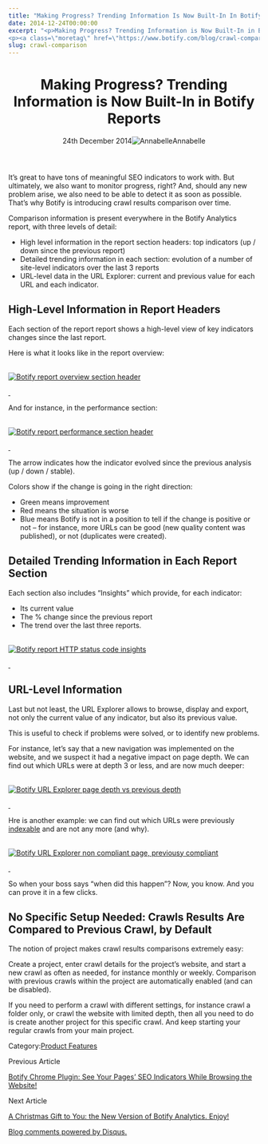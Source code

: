 ```yaml
---
title: "Making Progress? Trending Information Is Now Built-In In Botify Reports"
date: 2014-12-24T00:00:00
excerpt: "<p>Making Progress? Trending Information is Now Built-In in Botify Reports 24th December 2014Annabelle It&#8217;s great to have tons of meaningful SEO indicators to work with. But ultimately, we also want to monitor progress, right? And, should any new problem arise, we also need to be able to detect it as soon as possible. That&#8217;s why&hellip; </p>
<p><a class=\"moretag\" href=\"https://www.botify.com/blog/crawl-comparison\">Read the full article</a></p>"
slug: crawl-comparison
---
```


<header class="text-center">
<h1 class="font-internacional font-regular normal text-header-one leading-header-one text-typography-accent-2">Making Progress? Trending Information is Now Built-In in Botify Reports</h1>
<div class="flex items-center justify-center my-3"><span class="mr-1 font-internacional font-regular normal text-base leading-none text-typography-primary-lighter">24th December 2014</span><img decoding="async" class="rounded-full w-10 h-10" src="//images.ctfassets.net/tp56mevc46jo/2fCkDEsbiQSWGIkcWs40mG/e548033eda97a957ca690bdc814ed048/HS-PNG-100x100-Annabelle_Bouard.png" alt="Annabelle" /><span class="ml-1 font-internacional font-regular normal text-base leading-none text-typography-primary">Annabelle</span></div>
</header>
<p>It&#8217;s great to have tons of meaningful SEO indicators to work with. But ultimately, we also want to monitor progress, right? And, should any new problem arise, we also need to be able to detect it as soon as possible. That&#8217;s why Botify is introducing crawl results comparison over time.</p>
<p>Comparison information is present everywhere in the Botify Analytics report, with three levels of detail:</p>
<ul>
<li>High level information in the report section headers: top indicators (up / down since the previous report)</li>
<li>Detailed trending information in each section: evolution of a number of site-level indicators over the last 3 reports</li>
<li>URL-level data in the URL Explorer: current and previous value for each URL and each indicator.</li>
</ul>
<h2 id="high-level-information-in-report-headers">High-Level Information in Report Headers</h2>
<p>Each section of the report report shows a high-level view of key indicators changes since the last report.</p>
<p>Here is what it looks like in the report overview:</p>
<p><a href="https://gm01botify.wpengine.com/wp-content/uploads/2020/01/20141223_040614_report-overview.jpg" target="blank" rel="noopener noreferrer"><br />
<img decoding="async" style="align: center;" src="https://gm01botify.wpengine.com/wp-content/uploads/2020/01/20141223_040614_report-overview.jpg" alt="Botify report overview section header" /></a></p>
<p><a href="https://gm01botify.wpengine.com/wp-content/uploads/2020/01/20141223_040614_report-overview.jpg" target="blank" rel="noopener noreferrer"> </a></p>
<p>And for instance, in the performance section:</p>
<p><a href="https://gm01botify.wpengine.com/wp-content/uploads/2020/01/20141223_040614_perf-header.jpg" target="blank" rel="noopener noreferrer"><br />
<img decoding="async" style="align: center;" src="https://gm01botify.wpengine.com/wp-content/uploads/2020/01/20141223_040614_perf-header.jpg" alt="Botify report performance section header" /></a></p>
<p><a href="https://gm01botify.wpengine.com/wp-content/uploads/2020/01/20141223_040614_perf-header.jpg" target="blank" rel="noopener noreferrer"> </a></p>
<p>The arrow indicates how the indicator evolved since the previous analysis (up / down / stable).</p>
<p>Colors show if the change is going in the right direction:</p>
<ul>
<li>Green means improvement</li>
<li>Red means the situation is worse</li>
<li>Blue means Botify is not in a position to tell if the change is positive or not &#8211; for instance, more URLs can be good (new quality content was published), or not (duplicates were created).</li>
</ul>
<h2 id="detailed-trending-information-in-each-report-section">Detailed Trending Information in Each Report Section</h2>
<p>Each section also includes &#8220;Insights&#8221; which provide, for each indicator:</p>
<ul>
<li>Its current value</li>
<li>The % change since the previous report</li>
<li>The trend over the last three reports.</li>
</ul>
<p><a href="https://gm01botify.wpengine.com/wp-content/uploads/2020/01/20141223_075906_http.jpg" target="blank" rel="noopener noreferrer"><br />
<img decoding="async" style="align: center;" src="https://gm01botify.wpengine.com/wp-content/uploads/2020/01/20141223_075906_http.jpg" alt="Botify report HTTP status code insights" /></a></p>
<p><a href="https://gm01botify.wpengine.com/wp-content/uploads/2020/01/20141223_075906_http.jpg" target="blank" rel="noopener noreferrer"> </a></p>
<h2 id="url-level-information">URL-Level Information</h2>
<p>Last but not least, the URL Explorer allows to browse, display and export, not only the current value of any indicator, but also its previous value.</p>
<p>This is useful to check if problems were solved, or to identify new problems.</p>
<p>For instance, let&#8217;s say that a new navigation was implemented on the website, and we suspect it had a negative impact on page depth. We can find out which URLs were at depth 3 or less, and are now much deeper:</p>
<p><a href="https://gm01botify.wpengine.com/wp-content/uploads/2020/01/20141223_071100_URL-Explorer.png" target="blank" rel="noopener noreferrer"><br />
<img decoding="async" style="align: center;" src="https://gm01botify.wpengine.com/wp-content/uploads/2020/01/20141223_071100_URL-Explorer.png" alt="Botify URL Explorer page depth vs previous depth" /></a></p>
<p><a href="https://gm01botify.wpengine.com/wp-content/uploads/2020/01/20141223_071100_URL-Explorer.png" target="blank" rel="noopener noreferrer"> </a></p>
<p>Hre is another example: we can find out which URLs were previously <a href="https://www.botify.com/blog/seo-compliant-urls">indexable</a> and are not any more (and why).</p>
<p><a href="https://gm01botify.wpengine.com/wp-content/uploads/2020/01/20141223_074324_URL-Explorer2.png" target="blank" rel="noopener noreferrer"><br />
<img decoding="async" style="align: center;" src="https://gm01botify.wpengine.com/wp-content/uploads/2020/01/20141223_074324_URL-Explorer2.png" alt="Botify URL Explorer non compliant page, previousy compliant" /></a></p>
<p><a href="https://gm01botify.wpengine.com/wp-content/uploads/2020/01/20141223_074324_URL-Explorer2.png" target="blank" rel="noopener noreferrer"> </a></p>
<p>So when your boss says &#8220;when did this happen&#8221;? Now, you know. And you can prove it in a few clicks.</p>
<h2 id="no-specific-setup-needed-crawls-results-are-compared-to-previous-crawl-by-default">No Specific Setup Needed: Crawls Results Are Compared to Previous Crawl, by Default</h2>
<p>The notion of project makes crawl results comparisons extremely easy:</p>
<p>Create a project, enter crawl details for the project&#8217;s website, and start a new crawl as often as needed, for instance monthly or weekly. Comparison with previous crawls within the project are automatically enabled (and can be disabled).</p>
<p>If you need to perform a crawl with different settings, for instance crawl a folder only, or crawl the website with limited depth, then all you need to do is create another project for this specific crawl. And keep starting your regular crawls from your main project.</p>
<div class="tags leading-big border-t border-b border-brand-quaternary-lighter mt-4"><span class="mr-1 font-roboto font-regular normal text-base leading-none">Category:</span><a class="uppercase text-typography-accent-1" href="/platform">Product Features</a></div>
<footer class="flex justify-center my-5 mx-5">
<div class="mr-1 w-1/2 text-right">
<p><span class="font-internacional font-regular normal text-base leading-none text-typography-primary">Previous Article</span></p>
<p><a class="inline-block mt-2" href="/blog/chrome-plugin"><span class="font-roboto font-regular normal text-base leading-none text-typography-accent-4">Botify Chrome Plugin: See Your Pages&#8217; SEO Indicators While Browsing the Website!</span></a></p>
</div>
<div class="ml-1 w-1/2">
<p><span class="font-internacional font-regular normal text-base leading-none text-typography-primary">Next Article</span></p>
<p><a class="inline-block mt-2" href="/blog/new-version"><span class="font-roboto font-regular normal text-base leading-none text-typography-accent-4">A Christmas Gift to You: the New Version of Botify Analytics. Enjoy!</span></a></p>
</div>
</footer>
<div title="Making Progress? Trending Information is Now Built-In in Botify Reports">
<div id="disqus_thread_old"></div>
<p><a class="dsq-brlink" href="http://disqus.com">Blog comments powered by <span class="logo-disqus">Disqus</span>.</a></p>
</div>
